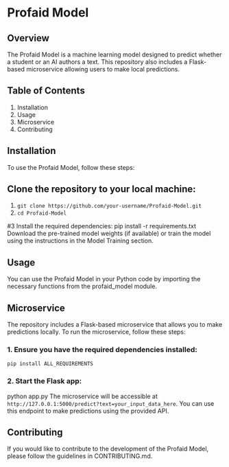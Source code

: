 # Profaid Model

## Overview
The Profaid Model is a machine learning model designed to predict whether a student or an AI authors a text. This repository also includes a Flask-based microservice allowing users to make local predictions.

## Table of Contents
1. Installation
2. Usage
3. Microservice
4. Contributing

## Installation
To use the Profaid Model, follow these steps:

## Clone the repository to your local machine:
1. `git clone https://github.com/your-username/Profaid-Model.git`
2. `cd Profaid-Model`

#3 Install the required dependencies:
pip install -r requirements.txt
Download the pre-trained model weights (if available) or train the model using the instructions in the Model Training section.

## Usage
You can use the Profaid Model in your Python code by importing the necessary functions from the profaid_model module.

## Microservice
The repository includes a Flask-based microservice that allows you to make predictions locally. To run the microservice, follow these steps:

### 1. Ensure you have the required dependencies installed:
`pip install ALL_REQUIREMENTS`

### 2. Start the Flask app:
python app.py
The microservice will be accessible at `http://127.0.0.1:5000/predict?text=your_input_data_here`. You can use this endpoint to make predictions using the provided API.

## Contributing
If you would like to contribute to the development of the Profaid Model, please follow the guidelines in CONTRIBUTING.md.

